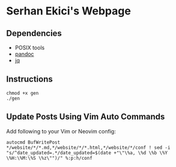 # Serhan Ekici's Webpage

## Dependencies

* POSIX tools
* [pandoc](https://pandoc.org/)
* [jq](https://jqlang.github.io/jq/)

## Instructions

```
chmod +x gen
./gen
```

## Update Posts Using Vim Auto Commands

Add following to your Vim or Neovim config:

```
autocmd BufWritePost */website/*/*.md,*/website/*/*.html,*/website/*/conf ! sed -i "s/^date_updated=.*/date_updated=$(date +"\"\%a, \%d \%b \%Y \%H:\%M:\%S \%z\"")/" %:p:h/conf
```
